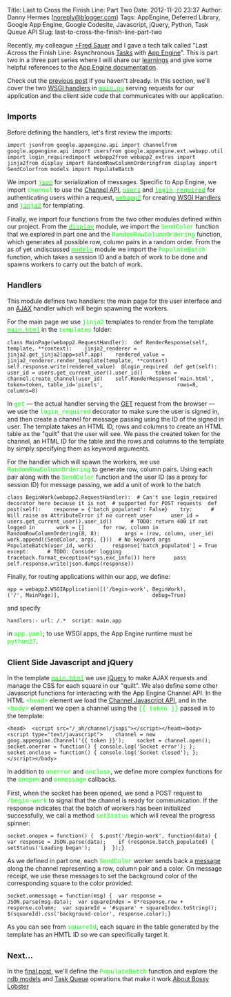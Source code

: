 Title: Last to Cross the Finish Line: Part Two
Date: 2012-11-20 23:37
Author: Danny Hermes (noreply@blogger.com)
Tags: AppEngine, Deferred Library, Google App Engine, Google Codesite, Javascript, jQuery, Python, Task Queue API
Slug: last-to-cross-the-finish-line-part-two

Recently, my colleague [+Fred
Sauer](https://plus.google.com/115640166224745944209) and I gave a tech
talk called "Last Across the Finish Line:
Asynchronous [Tasks](https://developers.google.com/appengine/docs/python/taskqueue/overview) with [App
Engine](https://appengine.google.com/)". This is part two in a three
part series where I will share
our [learnings](http://www.forbes.com/pictures/ekij45gdh/learnings/#gallerycontent) and
give some helpful references to the [App Engine
documentation](https://developers.google.com/appengine/docs/).  
  
Check out the [previous
post](http://blog.bossylobster.com/2012/08/last-to-cross-finish-line-part-one.html)
if you haven't already. In this section, we'll cover the two [WSGI
handlers](https://developers.google.com/appengine/docs/python/tools/webapp/running) in
[<span
style="color: lime; font-family: Courier New, Courier, monospace;">main.py</span>](http://code.google.com/p/gae-last-across-the-finish-line/source/browse/main.py)
serving requests for our application and the client side code that
communicates with our application.  

<span style="font-size: large;">Imports</span>
----------------------------------------------

Before defining the handlers, let's first review the imports:  

~~~~ {.prettyprint style="background-color: white;"}
import jsonfrom google.appengine.api import channelfrom google.appengine.api import usersfrom google.appengine.ext.webapp.util import login_requiredimport webapp2from webapp2_extras import jinja2from display import RandomRowColumnOrderingfrom display import SendColorfrom models import PopulateBatch
~~~~

We import [<span
style="color: lime; font-family: Courier New, Courier, monospace;">json</span>](http://docs.python.org/library/json.html)
for serialization of messages. Specific to App Engine, we import <span
style="color: lime; font-family: Courier New, Courier, monospace;">channel</span>
to use the [Channel
API](https://developers.google.com/appengine/docs/python/channel/),
[<span
style="color: lime; font-family: Courier New, Courier, monospace;">users</span>](https://developers.google.com/appengine/docs/python/users/)
and [<span
style="color: lime; font-family: Courier New, Courier, monospace;">login\_required</span>](https://developers.google.com/appengine/docs/python/tools/webapp/utilmodule)
for authenticating users within a request, [<span
style="color: lime; font-family: Courier New, Courier, monospace;">webapp2</span>](https://developers.google.com/appengine/docs/python/gettingstartedpython27/usingwebapp) for
creating [WSGI
Handlers](http://webapp-improved.appspot.com/guide/app.html) and [<span
style="color: lime; font-family: Courier New, Courier, monospace;">jinja2</span>](https://developers.google.com/appengine/docs/python/gettingstartedpython27/templates)
for templating.  
  
Finally, we import four functions from the two other modules defined
within our project. From the [<span
style="color: lime; font-family: Courier New, Courier, monospace;">display</span>](http://code.google.com/p/gae-last-across-the-finish-line/source/browse/display.py)
module, we import the <span
style="color: lime; font-family: Courier New, Courier, monospace;">SendColor</span> function
that we explored in part one and the <span
style="color: lime; font-family: Courier New, Courier, monospace;">RandomRowColumnOrdering</span> function,
which generates all possible row, column pairs in a random order. From
the as of yet undiscussed [<span
style="color: lime; font-family: Courier New, Courier, monospace;">models</span>](http://code.google.com/p/gae-last-across-the-finish-line/source/browse/models.py)
module we import the <span
style="color: lime; font-family: Courier New, Courier, monospace;">PopulateBatch</span>
function, which takes a session ID and a batch of work to be done and
spawns workers to carry out the batch of work.  

<span style="font-size: large;">Handlers</span>
-----------------------------------------------

This module defines two handlers: the main page for the user interface
and an [AJAX](http://en.wikipedia.org/wiki/Ajax_(programming)) handler
which will begin spawning the workers.  
  
For the main page we use <span
style="color: lime; font-family: Courier New, Courier, monospace;">jinja2</span>
templates to render from the template [<span
style="color: lime; font-family: Courier New, Courier, monospace;">main.html</span>](http://code.google.com/p/gae-last-across-the-finish-line/source/browse/templates/main.html)
in the <span
style="color: lime; font-family: Courier New, Courier, monospace;">templates</span>
folder:  

~~~~ {.prettyprint style="background-color: white;"}
class MainPage(webapp2.RequestHandler):  def RenderResponse(self, template, **context):    jinja2_renderer = jinja2.get_jinja2(app=self.app)    rendered_value = jinja2_renderer.render_template(template, **context)    self.response.write(rendered_value)  @login_required  def get(self):    user_id = users.get_current_user().user_id()    token = channel.create_channel(user_id)    self.RenderResponse('main.html', token=token, table_id='pixels',                        rows=8, columns=8)
~~~~

In <span
style="color: lime; font-family: Courier New, Courier, monospace;">get</span>
— the actual handler serving the
[GET](http://en.wikipedia.org/wiki/GET_(HTTP)#Request_methods) request
from the browser — we use the <span
style="color: lime; font-family: Courier New, Courier, monospace;">login\_required</span>
decorator to make sure the user is signed in, and then create a channel
for message passing using the ID of the signed in user. The template
takes an HTML ID, rows and columns to create an HTML table as the
"quilt" that the user will see. We pass the created token for the
channel, an HTML ID for the table and the rows and columns to the
template by simply specifying them as keyword arguments.  
  
For the handler which will spawn the workers, we use <span
style="color: lime; font-family: Courier New, Courier, monospace;">RandomRowColumnOrdering</span>
to generate row, column pairs. Using each pair along with the <span
style="color: lime; font-family: Courier New, Courier, monospace;">SendColor</span>
function and the user ID (as a proxy for session ID) for message
passing, we add a unit of work to the batch  

~~~~ {.prettyprint style="background-color: white;"}
class BeginWork(webapp2.RequestHandler):  # Can't use login_required decorator here because it is not  # supported for POST requests  def post(self):    response = {'batch_populated': False}    try:      # Will raise an AttributeError if no current user      user_id = users.get_current_user().user_id()      # TODO: return 400 if not logged in       work = []      for row, column in RandomRowColumnOrdering(8, 8):        args = (row, column, user_id)        work.append((SendColor, args, {}))  # No keyword args      PopulateBatch(user_id, work)      response['batch_populated'] = True    except:      # TODO: Consider logging traceback.format_exception(*sys.exc_info()) here      pass    self.response.write(json.dumps(response))
~~~~

Finally, for routing applications within our app, we define:  

~~~~ {.prettyprint style="background-color: white;"}
app = webapp2.WSGIApplication([('/begin-work', BeginWork),                               ('/', MainPage)],                              debug=True)
~~~~

and specify   

~~~~ {.prettyprint style="background-color: white;"}
handlers:- url: /.*  script: main.app
~~~~

in <span
style="color: lime; font-family: Courier New, Courier, monospace;">app.yaml</span>;
to use WSGI apps, the App Engine runtime must be <span
style="color: lime; font-family: Courier New, Courier, monospace;">python27</span>.
  

<span style="font-size: large;">Client Side Javascript and jQuery</span>
------------------------------------------------------------------------

In the template [<span
style="color: lime; font-family: Courier New, Courier, monospace;">main.html</span>](http://code.google.com/p/gae-last-across-the-finish-line/source/browse/templates/main.html) we
use [jQuery](http://jquery.com/) to make AJAX requests and manage the
CSS for each square in our "quilt". We also define some other Javascript
functions for interacting with the App Engine Channel API. In the
HTML <span
style="color: lime; font-family: Courier New, Courier, monospace;">\<head\></span> element
we load the [Channel Javascript
API](https://developers.google.com/appengine/docs/python/channel/javascript),
and in the <span
style="color: lime; font-family: Courier New, Courier, monospace;">\<body\></span> element
we open a channel using the <span
style="color: lime; font-family: Courier New, Courier, monospace;">{{
token }}</span> passed in to the template:  

~~~~ {.prettyprint style="background-color: white;"}
<head>  <script src="/_ah/channel/jsapi"></script></head><body>  <script type="text/javascript">    channel = new goog.appengine.Channel('{{ token }}');    socket = channel.open();    socket.onerror = function() { console.log('Socket error'); };    socket.onclose = function() { console.log('Socket closed'); };  </script></body>
~~~~

In addition to <span
style="color: lime; font-family: Courier New, Courier, monospace;">onerror</span>
and <span
style="color: lime; font-family: Courier New, Courier, monospace;">onclose</span>,
we define more complex functions for the <span
style="color: lime; font-family: Courier New, Courier, monospace;">onopen</span>
and <span
style="color: lime; font-family: Courier New, Courier, monospace;">onmessage</span>
callbacks.  
  
First, when the socket has been opened, we send a POST request to <span
style="color: lime; font-family: Courier New, Courier, monospace;">/begin-work</span>
to signal that the channel is ready for communication. If the response
indicates that the batch of workers has been initialized successfully,
we call a method <span
style="color: lime; font-family: Courier New, Courier, monospace;">setStatus</span>
which will reveal the progress spinner:  

~~~~ {.prettyprint style="background-color: white;"}
socket.onopen = function() {  $.post('/begin-work', function(data) {    var response = JSON.parse(data);    if (response.batch_populated) {      setStatus('Loading began');    }  });}
~~~~

As we defined in part one, each <span
style="color: lime; font-family: Courier New, Courier, monospace;">SendColor</span>
worker sends back a
[message](https://developers.google.com/appengine/docs/python/channel/overview#Life_of_a_Typical_Channel_Message)
along the channel representing a row, column pair and a color. On
message receipt, we use these messages to set the background color of
the corresponding square to the color provided:  

~~~~ {.prettyprint style="background-color: white;"}
socket.onmessage = function(msg) {  var response = JSON.parse(msg.data);  var squareIndex = 8*response.row + response.column;  var squareId = '#square' + squareIndex.toString();  $(squareId).css('background-color', response.color);}
~~~~

As you can see from <span
style="color: lime; font-family: Courier New, Courier, monospace;">squareId</span>,
each square in the table generated by the template has an HMTL ID so we
can specifically target it.  

<span style="font-size: large;">Next...</span>
----------------------------------------------

In the [final
post](http://blog.bossylobster.com/2012/09/last-to-cross-finish-line-part-three.html),
we'll define the <span
style="color: lime; font-family: Courier New, Courier, monospace;">PopulateBatch</span>
function and explore the [ndb
models](https://developers.google.com/appengine/docs/python/ndb/) and
[Task
Queue](https://developers.google.com/appengine/docs/python/taskqueue/)
operations that make it work.[About Bossy
Lobster](https://profiles.google.com/114760865724135687241)

</p>

